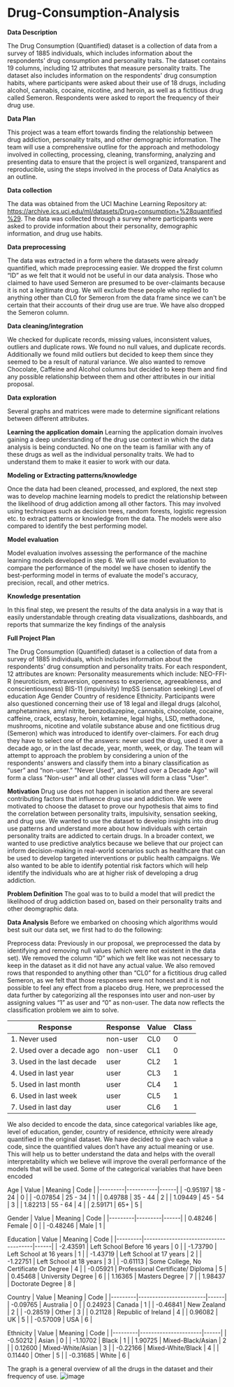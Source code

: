 # Drug-Consumption-Analysis

**Data Description**

The Drug Consumption (Quantified) dataset is a collection of data from a survey of 1885 individuals, which includes information about the respondents' drug consumption and personality traits. The dataset contains 19 columns, including 12 attributes that measure personality traits. 
The dataset also includes information on the respondents' drug consumption habits, where participants were asked about their use of 18 drugs, including alcohol, cannabis, cocaine, nicotine, and heroin, as well as a fictitious drug called Semeron. Respondents were asked to report the frequency of their drug use.

**Data Plan**

This project was a team effort towards finding the relationship between drug addiction, personality traits, and other demographic information. The team will use a comprehensive outline for the approach and methodology involved in collecting, processing, cleaning, transforming, analyzing and presenting data to ensure that the project is well organized, transparent and reproducible, using the steps involved in the process of Data Analytics as an outline. 

**Data collection**

The data was obtained from the UCI Machine Learning Repository at: https://archive.ics.uci.edu/ml/datasets/Drug+consumption+%28quantified%29. The data was collected through a survey where participants were asked to provide information about their personality, demographic information, and drug use habits.

**Data preprocessing**

The data was extracted in a form where the datasets were already quantified, which made preprocessing easier. We dropped the first column “ID” as we felt that it would not be useful in our data analysis. Those who claimed to have used Semeron are presumed to be over-claimants because it is not a legitimate drug. We will exclude these people who replied to anything other than CL0 for Semeron from the data frame since we can't be certain that their accounts of their drug use are true. We have also dropped the Semeron column.

**Data cleaning/integration**

We checked for duplicate records, missing values, inconsistent values, outliers and duplicate rows. We found no null values, and duplicate records. Additionally we found mild outliers but decided to keep them since they seemed to be a result of natural variance. We also wanted to remove Chocolate, Caffeine and Alcohol columns but decided to keep them and find any possible relationship between them and other attributes in our initial proposal.

**Data exploration**

Several graphs and matrices were made to determine significant relations between different attributes. 

**Learning the application domain**
Learning the application domain involves gaining a deep understanding of the drug use context in which the data analysis is being conducted. No one on the team is familiar with any of these drugs as well as the individual personality traits. We had to understand them to make it easier to work with our data.

**Modeling or Extracting patterns/knowledge**

Once the data had been cleaned, processed, and explored, the next step was to develop machine learning models to predict the relationship between the likelihood of drug addiction among all other factors. This may involved using techniques such as decision trees, random forests, logistic regression etc. to extract patterns or knowledge from the data. The models were also compared to identify the best performing model.

**Model evaluation**

Model evaluation involves assessing the performance of the machine learning models developed in step 6. We will use model evaluation to compare the performance of the model we have chosen to identify the best-performing model in terms of evaluate the model's accuracy, precision, recall, and other metrics.

**Knowledge presentation**

In this final step, we present the results of the data analysis in a way that is easily understandable through creating data visualizations, dashboards, and reports that summarize the key findings of the analysis



**Full Project Plan**

The Drug Consumption (Quantified) dataset is a collection of data from a survey of 1885 individuals, which includes information about the respondents' drug consumption and personality traits. For each respondent, 12 attributes are known: Personality measurements which include:
NEO-FFI-R (neuroticism, extraversion, openness to experience, agreeableness, and conscientiousness)
BIS-11 (impulsivity)
ImpSS (sensation seeking)
Level of education
Age
Gender
Country of residence 
Ethnicity. 
Participants were also questioned concerning their use of 18 legal and illegal drugs (alcohol, amphetamines, amyl nitrite, benzodiazepine, cannabis, chocolate, cocaine, caffeine, crack, ecstasy, heroin, ketamine, legal highs, LSD, methadone, mushrooms, nicotine and volatile substance abuse and one fictitious drug (Semeron) which was introduced to identify over-claimers. For each drug they have to select one of the answers: never used the drug, used it over a decade ago, or in the last decade, year, month, week, or day. 
The team will attempt to approach the problem by considering a union of the respondents' answers and classify them into a binary classification as  “user” and “non-user.” "Never Used", and "Used over a Decade Ago" will form a class "Non-user" and all other classes will form a class "User".


**Motivation**
Drug use does not happen in isolation and there are several contributing factors that influence drug use and addiction. We were motivated to choose the dataset to prove our hypothesis that aims to find the correlation between personality traits, impulsivity, sensation seeking, and drug use. We wanted to use the dataset to develop insights into drug use patterns and understand more about how individuals with certain personality traits are addicted to certain drugs. In a broader context, we wanted to use predictive analytics because we believe that our project can inform decision-making in real-world scenarios such as healthcare that can be used to develop targeted interventions or public health campaigns. We also wanted to be able to identify potential risk factors which will help identify the individuals who are at higher risk of developing a drug addiction. 

**Problem Definition**
The goal was to to build a model that will predict the likelihood of drug addiction based on, based on their personality traits and other deomgraphic data. 

**Data Analysis**
Before we embarked on choosing which algorithms would best suit our data set, we first had to do the following:

Preprocess data: Previously in our proposal, we preprocessed the data by identifying and removing null values (which were not existent in the data set). We removed the column “ID” which we felt like was not necessary to keep in the dataset as it did not have any actual value. We also removed rows that responded to anything other than “CL0” for a fictitious drug called Semeron, as we felt that those responses were not honest and it is not possible to feel any effect from a placebo drug. Here, we preprocessed the data further by categorizing all the responses into user and non-user by assigning values “1” as user and “0” as non-user. The data now reflects the classification problem we aim to solve.

| Response | Response | Value | Class |
|----------|----------|-------|-------|
| 1. Never used     |  non-user | CL0   | 0     |
| 2. Used over a decade ago       |  non-user | CL1   | 0     |
| 3. Used in the last decade      |  user | CL2   | 1     |
| 4. Used in last year       |  user | CL3   | 1     |
| 5. Used in last month       |  user | CL4   | 1     |
| 6. Used in last week       |  user | CL5   | 1     |
| 7. Used in last day        |  user | CL6   | 1     |

We also decided to encode the data, since categorical variables like age, level of education, gender, country of residence, ethnicity were already quantified in the original dataset. We have decided to give each value a code, since the quantified values don’t have any actual meaning or use. This will help us to better understand the data and helps with the overall interpretability which we believe will improve the overall performance of the models
that will be used. Some of the categorical variables that have been encoded

Age
| Value   | Meaning   | Code |
|---------|-----------|------|
| -0.95197 | 18 - 24   | 0    |
| -0.07854 | 25 - 34   | 1    |
| 0.49788  | 35 - 44   | 2    |
| 1.09449  | 45 - 54   | 3    |
| 1.82213  | 55 - 64   | 4    |
| 2.59171  | 65+       | 5    |

Gender
| Value   | Meaning | Code |
|---------|---------|------|
| 0.48246 | Female  | 0    |
| -0.48246 | Male    | 1    |

Education
| Value   | Meaning                              | Code |
|---------|--------------------------------------|------|
| -2.43591 | Left School Before 16 years          | 0    |
| -1.73790 | Left School at 16 years              | 1    |
| -1.43719 | Left School at 17 years              | 2    |
| -1.22751 | Left School at 18 years              | 3    |
| -0.61113 | Some College, No Certificate Or Degree | 4    |
| -0.05921 | Professional Certificate/ Diploma    | 5    |
| 0.45468  | University Degree                     | 6    |
| 1.16365  | Masters Degree                        | 7    |
| 1.98437  | Doctorate Degree                      | 8    |

Country
| Value   | Meaning                | Code |
|---------|------------------------|------|
| -0.09765 | Australia              | 0    |
| 0.24923  | Canada                 | 1    |
| -0.46841 | New Zealand            | 2    |
| -0.28519 | Other                  | 3    |
| 0.21128  | Republic of Ireland    | 4    |
| 0.96082  | UK                     | 5    |
| -0.57009 | USA                    | 6    |

Ethnicity
| Value   | Meaning              | Code |
|---------|----------------------|------|
| -0.50212 | Asian                | 0    |
| -1.10702 | Black                | 1    |
| 1.90725  | Mixed-Black/Asian    | 2    |
| 0.12600  | Mixed-White/Asian    | 3    |
| -0.22166 | Mixed-White/Black    | 4    |
| 0.11440  | Other                | 5    |
| -0.31685 | White                | 6    |


The graph is a general overview of all the drugs in the dataset and their frequency of use.
![image](https://github.com/kechiemerole/Drug-Consumption-Analysis/assets/97633203/a38e9ad7-67b3-48d4-ac58-427d250b3394)

